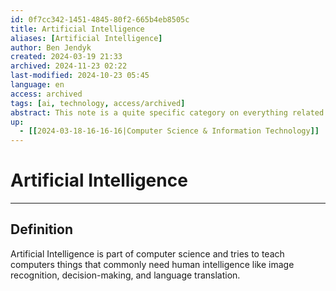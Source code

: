 ```yaml
---
id: 0f7cc342-1451-4845-80f2-665b4eb8505c
title: Artificial Intelligence
aliases: [Artificial Intelligence]
author: Ben Jendyk
created: 2024-03-19 21:33
archived: 2024-11-23 02:22
last-modified: 2024-10-23 05:45
language: en
access: archived
tags: [ai, technology, access/archived]
abstract: This note is a quite specific category on everything related to the field of computer science trying to recreate abilities in computers that commonly need human intelligence.
up:
  - [[2024-03-18-16-16-16|Computer Science & Information Technology]]
---
```


# Artificial Intelligence

--- 

## Definition

Artificial Intelligence is part of computer science and tries to teach computers things that commonly need human intelligence like image recognition, decision-making, and language translation.

